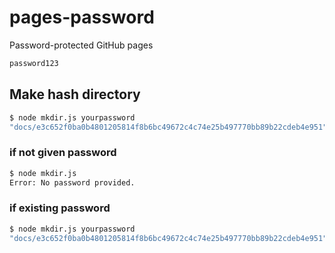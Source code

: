 # pages-password
Password-protected GitHub pages

```bash
password123
```

## Make hash directory

```bash
$ node mkdir.js yourpassword
"docs/e3c652f0ba0b4801205814f8b6bc49672c4c74e25b497770bb89b22cdeb4e951" is created.
```

### if not given password

```bash
$ node mkdir.js
Error: No password provided.
```
### if existing password

```bash
$ node mkdir.js yourpassword
"docs/e3c652f0ba0b4801205814f8b6bc49672c4c74e25b497770bb89b22cdeb4e951" already exists.
```
